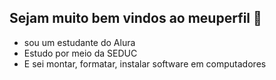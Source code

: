 ## **Sejam muito bem vindos ao meuperfil** 🌟

- sou um estudante do Alura
- Estudo por meio da SEDUC
- E sei montar, formatar, instalar software em computadores

